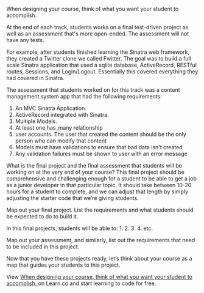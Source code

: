 When designing your course, think of what you want your student to accomplish. 

At the end of each track, students works on a final test-driven project as well as an assessment that's more open-ended. The assessment will not have any tests. 

For example, after students finished learning the Sinatra web framework, they created a Twitter clone we called Fwitter. The goal was to build a full scale Sinatra application that used a sqlite database, ActiveRecord, RESTful routes, Sessions, and Login/Logout. Essentially this covered everything they had covered in Sinatra. 

The assessment that students worked on for this track was a content management system app that had the following requirements:

1. An MVC Sinatra Application.
2. ActiveRecord integrated with Sinatra.
3. Multiple Models.
4. At least one has_many relationship
5. user accounts. The user that created the content should be the only person who can modify that content
6. Models must have validations to ensure that bad data isn't created
7. Any validation failures must be shown to user with an error message

What is the final project and the final assessment that students will be working on at the very end of your course? This final project should be comprehensive and challenging enough for a student to be able to get a job as a junior developer in that particular topic. It should take between 10-20 hours for a student to complete, and we can adjust that length by simply adjusting the starter code that we’re giving students. 

Map out your final project. List the requirements and what students should be expected to do to build it. 

In this final projects, students will be able to:
1.
2.
3.
4.
etc.

Map out your assessment, and similarly, list out the requirements that need to be included in this project. 

Now that you have these projects ready, let’s think about your course as a map that guides your students to this project. 


<p data-visibility='hidden'>View <a href='https://learn.co/lessons/start-with-the-end-in-mind' title='When designing your course, think of what you want your student to accomplish. '>When designing your course, think of what you want your student to accomplish. </a> on Learn.co and start learning to code for free.</p>
